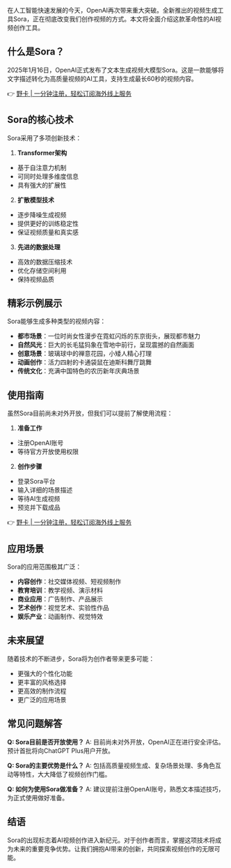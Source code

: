 在人工智能快速发展的今天，OpenAI再次带来重大突破。全新推出的视频生成工具Sora，正在彻底改变我们创作视频的方式。本文将全面介绍这款革命性的AI视频创作工具。

## 什么是Sora？

2025年1月16日，OpenAI正式发布了文本生成视频大模型Sora。这是一款能够将文字描述转化为高质量视频的AI工具，支持生成最长60秒的视频内容。

👉 [野卡 | 一分钟注册，轻松订阅海外线上服务](https://bit.ly/bewildcard)

## Sora的核心技术

Sora采用了多项创新技术：

1. **Transformer架构**
- 基于自注意力机制
- 可同时处理多维度信息
- 具有强大的扩展性

2. **扩散模型技术**
- 逐步降噪生成视频
- 提供更好的训练稳定性
- 保证视频质量和真实感

3. **先进的数据处理**
- 高效的数据压缩技术
- 优化存储空间利用
- 保持视频品质

## 精彩示例展示

Sora能够生成多种类型的视频内容：

- **都市场景**：一位时尚女性漫步在霓虹闪烁的东京街头，展现都市魅力
- **自然风光**：巨大的长毛猛犸象在雪地中前行，呈现震撼的自然画面
- **创意场景**：玻璃球中的禅意花园，小矮人精心打理
- **动画创作**：活力四射的卡通袋鼠在迪斯科舞厅跳舞
- **传统文化**：充满中国特色的农历新年庆典场景

## 使用指南

虽然Sora目前尚未对外开放，但我们可以提前了解使用流程：

1. **准备工作**
- 注册OpenAI账号
- 等待官方开放使用权限

2. **创作步骤**
- 登录Sora平台
- 输入详细的场景描述
- 等待AI生成视频
- 预览并下载成品

👉 [野卡 | 一分钟注册，轻松订阅海外线上服务](https://bit.ly/bewildcard)

## 应用场景

Sora的应用范围极其广泛：

- **内容创作**：社交媒体视频、短视频制作
- **教育培训**：教学视频、演示材料
- **商业应用**：广告制作、产品展示
- **艺术创作**：视觉艺术、实验性作品
- **娱乐产业**：动画制作、视觉特效

## 未来展望

随着技术的不断进步，Sora将为创作者带来更多可能：

- 更强大的个性化功能
- 更丰富的风格选择
- 更高效的制作流程
- 更广泛的应用场景

## 常见问题解答

**Q: Sora目前是否开放使用？**
A: 目前尚未对外开放，OpenAI正在进行安全评估。预计首批将向ChatGPT Plus用户开放。

**Q: Sora的主要优势是什么？**
A: 包括高质量视频生成、复杂场景处理、多角色互动等特性，大大降低了视频创作门槛。

**Q: 如何为使用Sora做准备？**
A: 建议提前注册OpenAI账号，熟悉文本描述技巧，为正式使用做好准备。

## 结语

Sora的出现标志着AI视频创作进入新纪元。对于创作者而言，掌握这项技术将成为未来的重要竞争优势。让我们拥抱AI带来的创新，共同探索视频创作的无限可能。